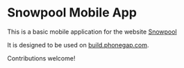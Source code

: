 Snowpool Mobile App
===================

This is a basic mobile application for the website [Snowpool][]

It is designed to be used on [build.phonegap.com][].

Contributions welcome!

  [Snowpool]: http://snowpool.org
  [build.phonegap.com]: http://build.phonegap.com
